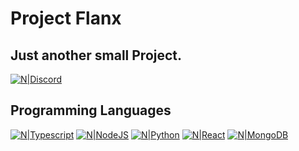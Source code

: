 # Project Flanx
## Just another small Project.


[![N|Discord](https://img.shields.io/badge/Discord-7289DA?style=for-the-badge&logo=discord&logoColor=white)](https://discord.gg/7BcUG5zWS4)



## Programming Languages

[![N|Typescript](https://img.shields.io/badge/TypeScript-007ACC?style=for-the-badge&logo=typescript&logoColor=white)](https://www.typescriptlang.org/) [![N|NodeJS](https://img.shields.io/badge/Node.js-43853D?style=for-the-badge&logo=node.js&logoColor=white)](https://nodejs.org/en) [![N|Python](https://img.shields.io/badge/Python-14354C?style=for-the-badge&logo=python&logoColor=white)](https://www.python.org/) [![N|React](https://img.shields.io/badge/React-20232A?style=for-the-badge&logo=react&logoColor=61DAFB)](https://react.dev/) [![N|MongoDB](https://img.shields.io/badge/MongoDB-4EA94B?style=for-the-badge&logo=mongodb&logoColor=white)](https://www.mongodb.com/en-us)

